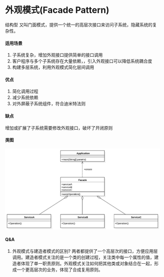 # 外观模式(Facade Pattern)

结构型
又叫门面模式，提供一个统一的高层次接口来访问子系统，隐藏系统的复杂性。


#### 适用场景

1. 子系统复杂，增加外观接口提供简单的接口调用
2. 客户程序与多个子系统存在大量依赖，，引入外观接口可以降低系统耦合度
3. 构建多层系统，利用外观模式简化层间调用

#### 优点

1. 简化调用过程
2. 减少系统依赖
3. 对外屏蔽子系统组件，符合迪米特法则

#### 缺点

增加或扩展了子系统需要修改外观接口，破坏了开闭原则

#### 类图

![类图](https://github.com/1065763582/java-design-patterns/blob/master/src/resources/img/facade.svg)

#### Q&A

1. 外观模式与建造者模式的区别?
   两者都提供了一个高层次的接口，方便应用层调用。建造者模式关注的是一个类的创建过程，关注类中每一个属性的值，建造者体现了单一职责原则。外观模式关注如何把其他类或对象结合在一起，形成一个更高层次的业务，体现了合成复用原则。